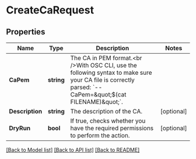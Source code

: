 # CreateCaRequest

## Properties

Name | Type | Description | Notes
------------ | ------------- | ------------- | -------------
**CaPem** | **string** | The CA in PEM format.&lt;br /&gt;With OSC CLI, use the following syntax to make sure your CA file is correctly parsed: &#x60;--CaPem&#x3D;&amp;quot;$(cat FILENAME)&amp;quot;&#x60;. | 
**Description** | **string** | The description of the CA. | [optional] 
**DryRun** | **bool** | If true, checks whether you have the required permissions to perform the action. | [optional] 

[[Back to Model list]](../README.md#documentation-for-models) [[Back to API list]](../README.md#documentation-for-api-endpoints) [[Back to README]](../README.md)


